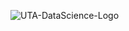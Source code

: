 ![UTA-DataScience-Logo](https://github.com/user-attachments/assets/6d626bcc-5430-4356-927b-97764939109d)
